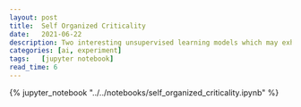 ```yaml
---
layout: post
title:  Self Organized Criticality
date:   2021-06-22
description: Two interesting unsupervised learning models which may exhibit self-organized criticality.
categories: [ai, experiment]
tags:   [jupyter notebook]
read_time: 6
---
```


{% jupyter_notebook "../../notebooks/self_organized_criticality.ipynb" %}